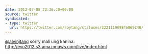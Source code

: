```yaml
---
date: 2012-07-08 23:36:20+00:00
source: twitter
syndicated:
- type: twitter
  url: https://twitter.com/roytang/statuses/222111909846069248/
---
```


[@alvinjtang](https://twitter.com/alvinjtang/) sorry mali ung kanina: http://evo2012.s3.amazonaws.com/live/index.html